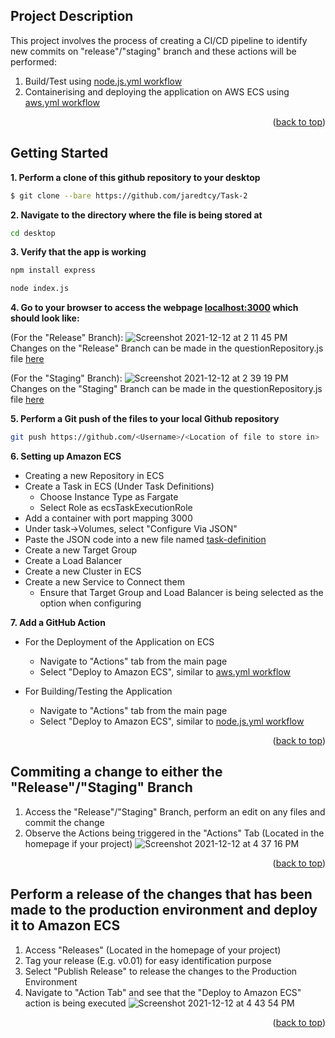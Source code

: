 

<!-- ABOUT THE PROJECT -->
## Project Description

This project involves the process of creating a CI/CD pipeline to identify new commits on "release"/"staging" branch and these actions will be performed:
1. Build/Test using [node.js.yml workflow](https://github.com/jaredtcy/Task-2/blob/master/.github/workflows/node.js.yml)
2. Containerising and deploying the application on AWS ECS using [aws.yml workflow](https://github.com/jaredtcy/Task-2/blob/master/.github/workflows/aws.yml)

<p align="right">(<a href="#top">back to top</a>)</p>



<!-- GETTING STARTED -->
## Getting Started

**1. Perform a clone of this github repository to your desktop**

  ```sh
  $ git clone --bare https://github.com/jaredtcy/Task-2
  ```
**2. Navigate to the directory where the file is being stored at** 
  ```sh
  cd desktop
  ```
**3. Verify that the app is working**
  ```sh
  npm install express
  ```
  ```sh
  node index.js
  ```
**4. Go to your browser to access the webpage [localhost:3000](http://localhost:3000/) which should look like:**

(For the "Release" Branch):
![Screenshot 2021-12-12 at 2 11 45 PM](https://user-images.githubusercontent.com/83501266/145705615-57d41a1c-f163-4b8c-9976-a15dea3af713.png)
Changes on the "Release" Branch can be made in the questionRepository.js file [here](https://github.com/jaredtcy/Task-2/blob/release/models/questionRepository.js)

(For the "Staging" Branch):
![Screenshot 2021-12-12 at 2 39 19 PM](https://user-images.githubusercontent.com/83501266/145705706-7f6409fd-ccdf-40e8-89f2-87cd60a21376.png)
Changes on the "Staging" Branch can be made in the questionRepository.js file [here](https://github.com/jaredtcy/Task-2/blob/staging/models/questionRepository.js)

**5. Perform a Git push of the files to your local Github repository**
  ```sh
  git push https://github.com/<Username>/<Location of file to store in>
  ```


**6. Setting up Amazon ECS**

- Creating a new Repository in ECS
- Create a Task in ECS (Under Task Definitions)
  - Choose Instance Type as Fargate
  - Select Role as ecsTaskExecutionRole
- Add a container with port mapping 3000 <Can add any desired port here>
- Under task->Volumes, select "Configure Via JSON"
- Paste the JSON code into a new file named [task-definition](https://github.com/jaredtcy/Task-2/blob/master/task-definition.json)
- Create a new Target Group
- Create a Load Balancer
- Create a new Cluster in ECS
- Create a new Service to Connect them
  - Ensure that Target Group and Load Balancer is being selected as the option when configuring

**7. Add a GitHub Action**
- For the Deployment of the Application on ECS
  - Navigate to "Actions" tab from the main page
  - Select "Deploy to Amazon ECS", similar to [aws.yml workflow](https://github.com/jaredtcy/Task-2/blob/master/.github/workflows/aws.yml)
  
- For Building/Testing the Application 
  - Navigate to "Actions" tab from the main page
  - Select "Deploy to Amazon ECS", similar to [node.js.yml workflow](https://github.com/jaredtcy/Task-2/blob/master/.github/workflows/node.js.yml)





<p align="right">(<a href="#top">back to top</a>)</p>

## Commiting a change to either the "Release"/"Staging" Branch  

1. Access the "Release"/"Staging" Branch, perform an edit on any files and commit the change
2. Observe the Actions being triggered in the "Actions" Tab (Located in the homepage if your project)
![Screenshot 2021-12-12 at 4 37 16 PM](https://user-images.githubusercontent.com/83501266/145705877-abe6d772-a027-4945-b7d7-6eed832710c2.png)

<p align="right">(<a href="#top">back to top</a>)</p>

## Perform a release of the changes that has been made to the production environment and deploy it to Amazon ECS

1. Access "Releases" (Located in the homepage of your project)
2. Tag your release (E.g. v0.01) for easy identification purpose
3. Select "Publish Release" to release the changes to the Production Environment
4. Navigate to "Action Tab" and see that the "Deploy to Amazon ECS" action is being executed
![Screenshot 2021-12-12 at 4 43 54 PM](https://user-images.githubusercontent.com/83501266/145706017-672e7fdb-65c4-4ac3-b569-b08a947243b3.png)


<p align="right">(<a href="#top">back to top</a>)</p>


